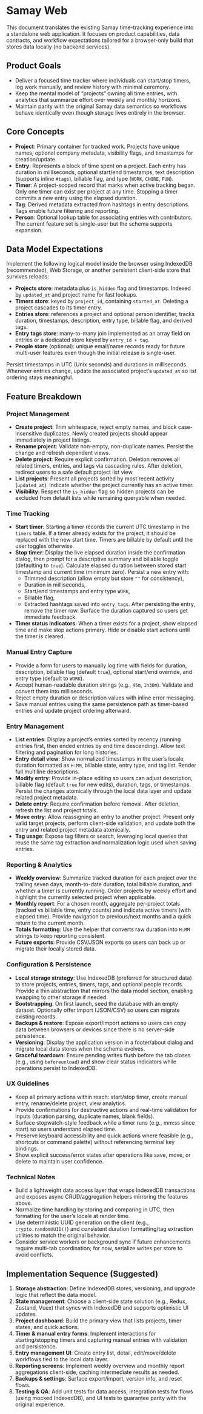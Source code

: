 # Samay Web

This document translates the existing Samay time-tracking experience into a standalone web application. It focuses on product capabilities, data contracts, and workflow expectations tailored for a browser-only build that stores data locally (no backend services).

## Product Goals

- Deliver a focused time tracker where individuals can start/stop timers, log work manually, and review history with minimal ceremony.
- Keep the mental model of “projects” owning all time entries, with analytics that summarize effort over weekly and monthly horizons.
- Maintain parity with the original Samay data semantics so workflows behave identically even though storage lives entirely in the browser.

## Core Concepts

- **Project**: Primary container for tracked work. Projects have unique names, optional company metadata, visibility flags, and timestamps for creation/update.
- **Entry**: Represents a block of time spent on a project. Each entry has duration in milliseconds, optional start/end timestamps, text description (supports inline `#tags`), billable flag, and type (`WORK`, `CHORE`, `FUN`).
- **Timer**: A project-scoped record that marks when active tracking began. Only one timer can exist per project at any time. Stopping a timer commits a new entry using the elapsed duration.
- **Tag**: Derived metadata extracted from hashtags in entry descriptions. Tags enable future filtering and reporting.
- **Person**: Optional lookup table for associating entries with contributors. The current feature set is single-user but the schema supports expansion.

## Data Model Expectations

Implement the following logical model inside the browser using IndexedDB (recommended), Web Storage, or another persistent client-side store that survives reloads:

- **Projects store**: metadata plus `is_hidden` flag and timestamps. Indexed by `updated_at` and project name for fast lookups.
- **Timers store**: keyed by `project_id`, containing `started_at`. Deleting a project cascades to its timer entry.
- **Entries store**: references a project and optional person identifier, tracks duration, timestamps, description, entry type, billable flag, and derived tags.
- **Entry tags store**: many-to-many join implemented as an array field on entries or a dedicated store keyed by `entry_id + tag`.
- **People store** (optional): unique email/name records ready for future multi-user features even though the initial release is single-user.

Persist timestamps in UTC (Unix seconds) and durations in milliseconds. Whenever entries change, update the associated project’s `updated_at` so list ordering stays meaningful.

## Feature Breakdown

### Project Management

- **Create project**: Trim whitespace, reject empty names, and block case-insensitive duplicates. Newly created projects should appear immediately in project listings.
- **Rename project**: Validate non-empty, non-duplicate names. Persist the change and refresh dependent views.
- **Delete project**: Require explicit confirmation. Deletion removes all related timers, entries, and tags via cascading rules. After deletion, redirect users to a safe default project list view.
- **List projects**: Present all projects sorted by most recent activity (`updated_at`). Indicate whether the project currently has an active timer.
- **Visibility**: Respect the `is_hidden` flag so hidden projects can be excluded from default lists while remaining queryable when needed.

### Time Tracking

- **Start timer**: Starting a timer records the current UTC timestamp in the `timers` table. If a timer already exists for the project, it should be replaced with the new start time. Timers are billable by default until the user toggles otherwise.
- **Stop timer**: Display the live elapsed duration inside the confirmation dialog, then prompt for a descriptive summary and billable toggle (defaulting to `true`). Calculate elapsed duration between stored start timestamp and current time (minimum zero). Persist a new entry with:
  - Trimmed description (allow empty but store `""` for consistency),
  - Duration in milliseconds,
  - Start/end timestamps and entry type `WORK`,
  - Billable flag,
  - Extracted hashtags saved into `entry_tags`.
    After persisting the entry, remove the timer row. Surface the duration captured so users get immediate feedback.
- **Timer status indicators**: When a timer exists for a project, show elapsed time and make stop actions primary. Hide or disable start actions until the timer is cleared.

### Manual Entry Capture

- Provide a form for users to manually log time with fields for duration, description, billable flag (default `true`), optional start/end override, and entry type (default to `WORK`).
- Accept human-readable duration strings (e.g., `45m`, `1h30m`). Validate and convert them into milliseconds.
- Reject empty duration or description values with inline error messaging.
- Save manual entries using the same persistence path as timer-based entries and update project ordering afterward.

### Entry Management

- **List entries**: Display a project’s entries sorted by recency (running entries first, then ended entries by end time descending). Allow text filtering and pagination for long histories.
- **Entry detail view**: Show normalized timestamps in the user’s locale, duration formatted as `H:MM`, billable state, entry type, and tag list. Render full multiline descriptions.
- **Modify entry**: Provide in-place editing so users can adjust description, billable flag (default `true` for new edits), duration, tags, or timestamps. Persist the changes atomically through the local data layer and update related project metadata.
- **Delete entry**: Require confirmation before removal. After deletion, refresh the list and project totals.
- **Move entry**: Allow reassigning an entry to another project. Present only valid target projects, perform client-side validation, and update both the entry and related project metadata atomically.
- **Tag usage**: Expose tag filters or search, leveraging local queries that reuse the same tag extraction and normalization logic used when saving entries.

### Reporting & Analytics

- **Weekly overview**: Summarize tracked duration for each project over the trailing seven days, month-to-date duration, total billable duration, and whether a timer is currently running. Order projects by weekly effort and highlight the currently selected project when applicable.
- **Monthly report**: For a chosen month, aggregate per-project totals (tracked vs billable time, entry counts) and indicate active timers (with elapsed time). Provide navigation to previous/next months and a quick return to the current month.
- **Totals formatting**: Use the helper that converts raw duration into `H:MM` strings to keep reporting consistent.
- **Future exports**: Provide CSV/JSON exports so users can back up or migrate their locally stored data.

### Configuration & Persistence

- **Local storage strategy**: Use IndexedDB (preferred for structured data) to store projects, entries, timers, tags, and optional people records. Provide a thin abstraction that mirrors the data model section, enabling swapping to other storage if needed.
- **Bootstrapping**: On first launch, seed the database with an empty dataset. Optionally offer import (JSON/CSV) so users can migrate existing records.
- **Backups & restore**: Expose export/import actions so users can copy data between browsers or devices since there is no server-side persistence.
- **Versioning**: Display the application version in a footer/about dialog and migrate local data stores when the schema evolves.
- **Graceful teardown**: Ensure pending writes flush before the tab closes (e.g., using `beforeunload`) and show clear status indicators while operations persist to IndexedDB.

### UX Guidelines

- Keep all primary actions within reach: start/stop timer, create manual entry, rename/delete project, view analytics.
- Provide confirmations for destructive actions and real-time validation for inputs (duration parsing, duplicate names, blank fields).
- Surface stopwatch-style feedback while a timer runs (e.g., mm:ss since start) so users understand elapsed time.
- Preserve keyboard accessibility and quick actions where feasible (e.g., shortcuts or command palette) without referencing terminal key bindings.
- Show explicit success/error states after operations like save, move, or delete to maintain user confidence.

### Technical Notes

- Build a lightweight data access layer that wraps IndexedDB transactions and exposes async CRUD/aggregation helpers mirroring the features above.
- Normalize time handling by storing and comparing in UTC, then formatting for the user’s locale at render time.
- Use deterministic UUID generation on the client (e.g., `crypto.randomUUID()`) and consistent duration formatting/tag extraction utilities to match the original behavior.
- Consider service workers or background sync if future enhancements require multi-tab coordination; for now, serialize writes per store to avoid conflicts.

## Implementation Sequence (Suggested)

1. **Storage abstraction**: Define IndexedDB stores, versioning, and upgrade logic that reflect the data model.
2. **State management**: Choose a client-side state solution (e.g., Redux, Zustand, Vuex) that syncs with IndexedDB and supports optimistic UI updates.
3. **Project dashboard**: Build the primary view that lists projects, timer states, and quick actions.
4. **Timer & manual entry forms**: Implement interactions for starting/stopping timers and capturing manual entries with validation and persistence.
5. **Entry management UI**: Create entry list, detail, edit/move/delete workflows tied to the local data layer.
6. **Reporting screens**: Implement weekly overview and monthly report aggregations client-side, caching intermediate results as needed.
7. **Backups & settings**: Surface export/import, version info, and reset flows.
8. **Testing & QA**: Add unit tests for data access, integration tests for flows (using mocked IndexedDB), and UI tests to guarantee parity with the original experience.
